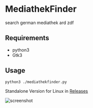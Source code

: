 # MediathekFinder
search german mediathek ard zdf

## Requirements
- python3
- Gtk3

## Usage
```python3 ./mediathekfinder.py```

Standalone Version for Linux in [Releases](https://github.com/Axel-Erfurt/MediathekFinder/releases/tag/1.0)

![screenshot](https://github.com/Axel-Erfurt/MediathekFinder/blob/main/screenshot.png?raw=true)
